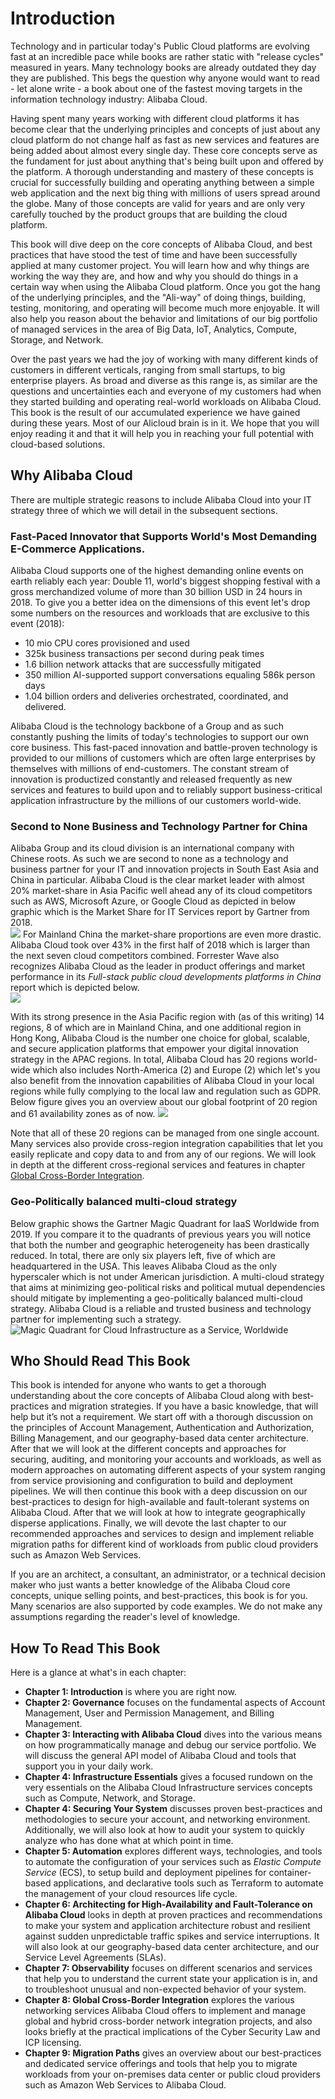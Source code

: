 # Introduction
Technology and in particular today's Public Cloud platforms are evolving fast at an incredible pace while books are rather static with "release cycles" measured in years. Many technology books are already outdated they day they are published. This begs the question why anyone would want to read - let alone write - a book about one of the fastest moving targets in the information technology industry: Alibaba Cloud.

Having spent many years working with different cloud platforms it has become clear that the underlying principles and concepts of just about any cloud platform do not change half as fast as new services and features are being added about almost every single day.
These core concepts serve as the fundament for just about anything that's being built upon and offered by the platform. A thorough understanding and mastery of these concepts is crucial for successfully building and operating anything between a simple web application and the next big thing with millions of users spread around the globe. Many of those concepts are valid for years and are only very carefully touched by the product groups that are building the cloud platform.

This book will dive deep on the core concepts of Alibaba Cloud, and best practices that have stood the test of time and have been successfully applied at many customer project. You will learn how and why things are working the way they are, and how and why you should do things in a certain way when using the Alibaba Cloud platform. Once you got the hang of the underlying principles, and the "Ali-way" of doing things, building, testing, monitoring, and operating will become much more enjoyable. It will also help you reason about the behavior and limitations of our big portfolio of managed services in the area of Big Data, IoT, Analytics, Compute, Storage, and Network.

Over the past years we had the joy of working with many different kinds of customers in different verticals, ranging from small startups, to big enterprise players. As broad and diverse as this range is, as similar are the questions and uncertainties each and everyone of my customers had when they started building and operating real-world workloads on Alibaba Cloud. This book is the result of our accumulated experience we have gained during these years. Most of our Alicloud brain is in it. We hope that you will enjoy reading it and that it will help you in reaching your full potential with cloud-based solutions.

## Why Alibaba Cloud
There are multiple strategic reasons to include Alibaba Cloud into your IT strategy three of which we will detail in the subsequent sections.

### Fast-Paced Innovator that Supports World's Most Demanding E-Commerce Applications.
Alibaba Cloud supports one of the highest demanding online events on earth reliably each year: Double 11, world's biggest shopping festival with a gross merchandized volume of more than 30 billion USD in 24 hours in 2018. To give you a better idea on the dimensions of this event let's drop some numbers on the resources and workloads that are exclusive to this event (2018):
- 10 mio CPU cores provisioned and used
- 325k business transactions per second during peak times
- 1.6 billion network attacks that are successfully mitigated
- 350 million AI-supported support conversations equaling 586k person days
- 1.04 billion orders and deliveries orchestrated, coordinated, and delivered. 

Alibaba Cloud is the technology backbone of a Group and as such constantly pushing the limits of today's technologies to support our own core business. This fast-paced innovation and battle-proven technology is provided to our millions of customers which are often large enterprises by themselves with millions of end-customers. The constant stream of innovation is productized constantly and released frequently as new services and features to build upon and to reliably support business-critical application infrastructure by the millions of our customers world-wide.  

### Second to None Business and Technology Partner for China
Alibaba Group and its cloud division is an international company with Chinese roots. As such we are second to none as a technology and business partner for your IT and innovation projects in South East Asia and China in particular. Alibaba Cloud is the clear market leader with almost 20% market-share in Asia Pacific well ahead any of its cloud competitors such as AWS, Microsoft Azure, or Google Cloud as depicted in below graphic which is the Market Share for IT Services report by Gartner from 2018.  
![](01/market_share.png)
For Mainland China the market-share proportions are even more drastic. Alibaba Cloud took over 43% in the first half of 2018 which is larger than the next seven cloud competitors combined. Forrester Wave also recognizes Alibaba Cloud as the leader in product offerings and market performance in its *Full-stack public cloud developments platforms  in China* report which is depicted below.  
![](01/fw_recognition.png)

With its strong presence in the Asia Pacific region with (as of this writing) 14 regions, 8 of which are in Mainland China, and one additional region in Hong Kong, Alibaba Cloud is the number one choice for global, scalable, and secure application platforms that empower your digital innovation strategy in the APAC regions.
In total, Alibaba Cloud has 20 regions world-wide which also includes North-America (2) and Europe (2) which let's you also benefit from the innovation capabilities of Alibaba Cloud in your local regions while fully complying to the local law and regulation such as GDPR. Below figure gives you an overview about our global footprint of 20 region and 61 availability zones as of now. 
![](01/regions.png)

Note that all of these 20 regions can be managed from one single account. Many services also provide cross-region integration capabilities that let you easily replicate and copy data to and from any of our regions. We will look in depth at the different cross-regional services and features in chapter [Global Cross-Border Integration](#ch-cross-border).

### Geo-Politically balanced multi-cloud strategy
Below graphic shows the Gartner Magic Quadrant for IaaS Worldwide from 2019. If you compare it to the quadrants of previous years you will notice that both the number and geographic heterogeneity has been drastically reduced. In total, there are only six players left, five of which are headquartered in the USA. This leaves Alibaba Cloud as the only hyperscaler which is not under American jurisdiction. A multi-cloud strategy that aims at minimizing geo-political risks and political mutual dependencies should mitigate by implementing a geo-politically balanced multi-cloud strategy. Alibaba Cloud is a reliable and trusted business and technology partner for implementing such a strategy.   
![Magic Quadrant for Cloud Infrastructure as a Service, Worldwide](01/iaas_gartner2019.png)

## Who Should Read This Book
This book is intended for anyone who wants to get a thorough understanding about the core concepts of Alibaba Cloud along with best-practices and migration strategies. If you have a basic knowledge, that will help but it’s not a requirement. We start off with a thorough discussion on the principles of Account Management, Authentication and Authorization, Billing Management, and our geography-based data center architecture. After that we will look at the different concepts and approaches for securing, auditing, and monitoring your accounts and workloads, as well as modern approaches on automating different aspects of your system ranging from service provisioning and configuration to build and deployment pipelines. We will then continue this book with a deep discussion on our best-practices to design for high-available and fault-tolerant systems on Alibaba Cloud. After that we will look at how to integrate geographically disperse applications. Finally, we will devote the last chapter to our recommended approaches and services to design and implement reliable migration paths for different kind of workloads from public cloud providers such as Amazon Web Services.

If you are an architect, a consultant, an administrator, or a technical decision maker who just wants a better knowledge of the Alibaba Cloud core concepts, unique selling points, and best-practices, this book is for you. Many scenarios are also supported by code examples. We do not make any assumptions regarding the reader's level of knowledge.

## How To Read This Book
Here is a glance at what's in each chapter:
- **Chapter 1: Introduction** is where you are right now. 
- **Chapter 2: Governance** focuses on the fundamental aspects of Account Management, User and Permission Management, and Billing Management.
- **Chapter 3: Interacting with Alibaba Cloud** dives into the various means on how programmatically manage and debug our service portfolio. We will discuss the general API model of Alibaba Cloud and tools that support you in your daily work.
- **Chapter 4: Infrastructure Essentials** gives a focused rundown on the very essentials on the Alibaba Cloud Infrastructure services concepts such as Compute, Network, and Storage. 
- **Chapter 4: Securing Your System** discusses proven best-practices and methodologies to secure your account, and networking environment. Additionally, we will also look at how to audit your system to quickly analyze who has done what at which point in time. 
- **Chapter 5: Automation** explores different ways, technologies, and tools to automate the configuration of your services such as *Elastic Compute Service* (ECS), to setup build and deployment pipelines for container-based applications, and declarative tools such as Terraform to automate the management of your cloud resources life cycle.
- **Chapter 6: Architecting for High-Availability and Fault-Tolerance on Alibaba Cloud** looks in depth at proven practices and recommendations to make your system and application architecture robust and resilient against sudden unpredictable traffic spikes and service interruptions. It will also look at our geography-based data center architecture, and our Service Level Agreements (SLAs).
- **Chapter 7: Observability** focuses on different scenarios and services that help you to understand the current state your application is in, and to troubleshoot unusual and non-expected behavior of your system.
- **Chapter 8: Global Cross-Border Integration** explores the various networking services Alibaba Cloud offers to implement and manage global and hybrid cross-border network integration projects, and also looks briefly at the practical implications of the Cyber Security Law and ICP licensing.  
- **Chapter 9: Migration Paths** gives an overview about our best-practices and dedicated service offerings and tools that help you to migrate workloads from your on-premises data center or public cloud providers such as Amazon Web Services to Alibaba Cloud.
